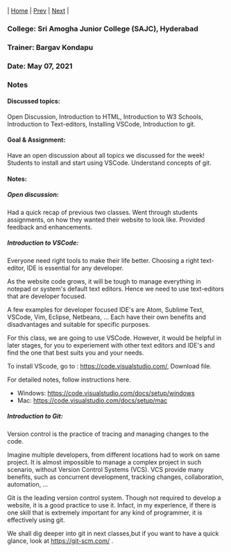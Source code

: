 | [Home](https://bargavkondapu.com/sajc-web-development-101/)  | [Prev](https://bargavkondapu.com/sajc-web-development-101/notes/week-1/5-5) | [Next](https://bargavkondapu.com/sajc-web-development-101/notes/week-2/5-10) |

### College: Sri Amogha Junior College  (SAJC), Hyderabad
### Trainer: Bargav Kondapu
### Date: May 07, 2021

### Notes 

#### Discussed topics:
Open Discussion, Introduction to HTML, Introduction to W3 Schools, Introduction to Text-editors, Installing VSCode,  Introduction to git. 

#### Goal & Assignment: 

Have an open discussion about all topics we discussed for the week! 
Students to install and start using VSCode. Understand concepts of git. 


#### Notes: 

##### Open discussion: 
Had a quick recap of previous two classes. Went through students assignments, on how they wanted their website to look like. Provided feedback and enhancements. 


##### Introduction to VSCode: 

Everyone need right tools to make their life better. Choosing a right text-editor, IDE is essential for any developer. 

As the website code grows, it will be tough to manage everything in notepad or system's default text editors. Hence we need to use text-editors that are developer focused.

A few examples for developer focused IDE's are Atom, Sublime Text, VSCode, Vim, Eclipse, Netbeans, ... Each have their own benefits and disadvantages and suitable for specific purposes. 

For this class, we are going to use VSCode. However, it would be helpful in later stages, for you to experiement with other text editors and IDE's and find the one that best suits you and your needs. 

To install VScode, go to : https://code.visualstudio.com/, Download file. 

For detailed notes, follow instructions here. 
- Windows: https://code.visualstudio.com/docs/setup/windows 
- Mac: https://code.visualstudio.com/docs/setup/mac


##### Introduction to Git: 

Version control is the practice of tracing and managing changes to the code. 

Imagine multiple developers, from different locations had to work on same project. It is almost impossible to manage a complex project in such scenario, without Version Control Systems (VCS). VCS provide many benefits, such as concurrent development, tracking changes, collaboration, automation, ...  

Git is the leading version control system. Though not required to develop a website, it is a good practice to use it. Infact, in my experience, if there is one skill that is extremely important for any kind of programmer, it is effectively using git. 

We shall dig deeper into git in next classes,but if you want to have a quick glance, look at https://git-scm.com/ . 


